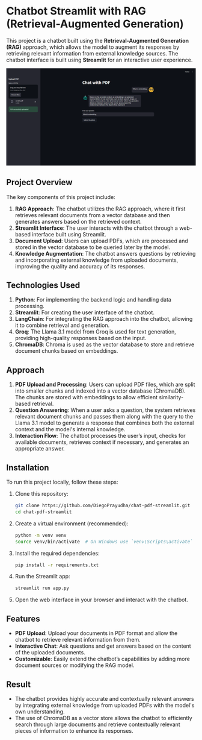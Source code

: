 ﻿# Chatbot Streamlit with RAG (Retrieval-Augmented Generation)

This project is a chatbot built using the **Retrieval-Augmented Generation (RAG)** approach, which allows the model to augment its responses by retrieving relevant information from external knowledge sources. The chatbot interface is built using **Streamlit** for an interactive user experience.

![Chatbot Interface](image.png)

## Project Overview

The key components of this project include:
1. **RAG Approach**: The chatbot utilizes the RAG approach, where it first retrieves relevant documents from a vector database and then generates answers based on the retrieved context.
2. **Streamlit Interface**: The user interacts with the chatbot through a web-based interface built using Streamlit.
3. **Document Upload**: Users can upload PDFs, which are processed and stored in the vector database to be queried later by the model.
4. **Knowledge Augmentation**: The chatbot answers questions by retrieving and incorporating external knowledge from uploaded documents, improving the quality and accuracy of its responses.

## Technologies Used
1. **Python**: For implementing the backend logic and handling data processing.
2. **Streamlit**: For creating the user interface of the chatbot.
3. **LangChain**: For integrating the RAG approach into the chatbot, allowing it to combine retrieval and generation.
4. **Groq**: The Llama 3.1 model from Groq is used for text generation, providing high-quality responses based on the input.
5. **ChromaDB**: Chroma is used as the vector database to store and retrieve document chunks based on embeddings.


## Approach
1. **PDF Upload and Processing**: Users can upload PDF files, which are split into smaller chunks and indexed into a vector database (ChromaDB). The chunks are stored with embeddings to allow efficient similarity-based retrieval.
2. **Question Answering**: When a user asks a question, the system retrieves relevant document chunks and passes them along with the query to the Llama 3.1 model to generate a response that combines both the external context and the model's internal knowledge.
3. **Interaction Flow**: The chatbot processes the user’s input, checks for available documents, retrieves context if necessary, and generates an appropriate answer.

## Installation

To run this project locally, follow these steps:

1. Clone this repository:
    ```bash
    git clone https://github.com/DiegoPrayudha/chat-pdf-streamlit.git
    cd chat-pdf-streamlit
    ```

2. Create a virtual environment (recommended):
    ```bash
    python -m venv venv
    source venv/bin/activate  # On Windows use `venv\Scripts\activate`
    ```

3. Install the required dependencies:
    ```bash
    pip install -r requirements.txt
    ```

4. Run the Streamlit app:
    ```bash
    streamlit run app.py
    ```

5. Open the web interface in your browser and interact with the chatbot.

## Features
- **PDF Upload**: Upload your documents in PDF format and allow the chatbot to retrieve relevant information from them.
- **Interactive Chat**: Ask questions and get answers based on the content of the uploaded documents.
- **Customizable**: Easily extend the chatbot’s capabilities by adding more document sources or modifying the RAG model.

## Result
- The chatbot provides highly accurate and contextually relevant answers by integrating external knowledge from uploaded PDFs with the model's own understanding.
- The use of ChromaDB as a vector store allows the chatbot to efficiently search through large documents and retrieve contextually relevant pieces of information to enhance its responses.


